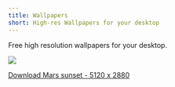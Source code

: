 ```yaml
---
title: Wallpapers
short: High-res Wallpapers for your desktop
---
```


Free high resolution wallpapers for your desktop.

<img src="/images/wallpaper - 001.png">

<a href="#" class="tertiary-button" download>Download Mars sunset - 5120 x 2880</a>
